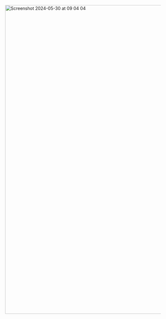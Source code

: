 <img width="1002" alt="Screenshot 2024-05-30 at 09 04 04" src="https://github.com/ShazMoghaddam/3D_Contour_Plot/assets/170629653/f30666d4-5f16-4484-931f-5692e080d26b">
